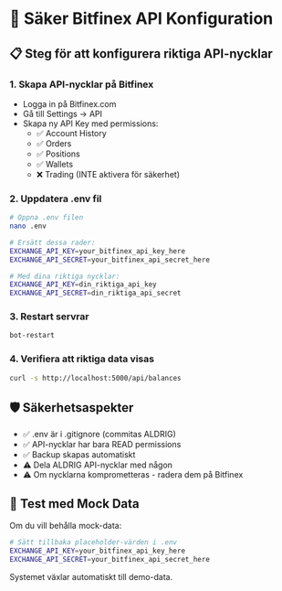 # 🔐 Säker Bitfinex API Konfiguration

## 📋 Steg för att konfigurera riktiga API-nycklar

### 1. Skapa API-nycklar på Bitfinex
- Logga in på Bitfinex.com
- Gå till Settings → API
- Skapa ny API Key med permissions:
  - ✅ Account History
  - ✅ Orders  
  - ✅ Positions
  - ✅ Wallets
  - ❌ Trading (INTE aktivera för säkerhet)

### 2. Uppdatera .env fil
```bash
# Öppna .env filen
nano .env

# Ersätt dessa rader:
EXCHANGE_API_KEY=your_bitfinex_api_key_here
EXCHANGE_API_SECRET=your_bitfinex_api_secret_here

# Med dina riktiga nycklar:
EXCHANGE_API_KEY=din_riktiga_api_key
EXCHANGE_API_SECRET=din_riktiga_api_secret
```

### 3. Restart servrar
```bash
bot-restart
```

### 4. Verifiera att riktiga data visas
```bash
curl -s http://localhost:5000/api/balances
```

## 🛡️ Säkerhetsaspekter

- ✅ .env är i .gitignore (commitas ALDRIG)
- ✅ API-nycklar har bara READ permissions
- ✅ Backup skapas automatiskt
- ⚠️ Dela ALDRIG API-nycklar med någon
- ⚠️ Om nycklarna komprometteras - radera dem på Bitfinex

## 🧪 Test med Mock Data

Om du vill behålla mock-data:
```bash
# Sätt tillbaka placeholder-värden i .env
EXCHANGE_API_KEY=your_bitfinex_api_key_here
EXCHANGE_API_SECRET=your_bitfinex_api_secret_here
```

Systemet växlar automatiskt till demo-data.